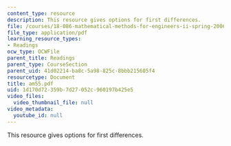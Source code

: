```yaml
---
content_type: resource
description: This resource gives options for first differences.
file: /courses/18-086-mathematical-methods-for-engineers-ii-spring-2006/1d170d72359b7d27052c960197b425e5_am55.pdf
file_type: application/pdf
learning_resource_types:
- Readings
ocw_type: OCWFile
parent_title: Readings
parent_type: CourseSection
parent_uid: 41d02214-ba8c-5a98-825c-8bbb215605f4
resourcetype: Document
title: am55.pdf
uid: 1d170d72-359b-7d27-052c-960197b425e5
video_files:
  video_thumbnail_file: null
video_metadata:
  youtube_id: null
---
```

This resource gives options for first differences.